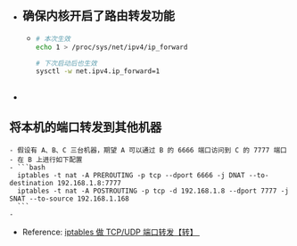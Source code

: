 - ## 确保内核开启了路由转发功能
	- ```bash
	  # 本次生效
	  echo 1 > /proc/sys/net/ipv4/ip_forward
	  
	  # 下次启动后也生效
	  sysctl -w net.ipv4.ip_forward=1
	  ```
- ##
## 将本机的端口转发到其他机器
	- 假设有 A、B、C 三台机器，期望 A 可以通过 B 的 6666 端口访问到 C 的 7777 端口
	- 在 B 上进行如下配置
	- ```bash
	  iptables -t nat -A PREROUTING -p tcp --dport 6666 -j DNAT --to-destination 192.168.1.8:7777
	  iptables -t nat -A POSTROUTING -p tcp -d 192.168.1.8 --dport 7777 -j SNAT --to-source 192.168.1.168
	  ```
	-
- Reference: [iptables 做 TCP/UDP 端口转发【转】 ](https://www.cnblogs.com/paul8339/p/14688156.html)